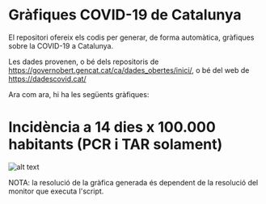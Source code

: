 # Gràfiques COVID-19 de Catalunya
El repositori ofereix els codis per generar, de forma automàtica, gràfiques sobre la COVID-19 a Catalunya.

Les dades provenen, o bé dels repositoris de https://governobert.gencat.cat/ca/dades_obertes/inici/, o bé del web de https://dadescovid.cat/

Ara com ara, hi ha les següents gràfiques:

# Incidència a 14 dies x 100.000 habitants (PCR i TAR solament)

![alt text](https://github.com/mcocam/COVID19_Catalunya/blob/main/Gr%C3%A0fiques/20220106_IA14_Cat.png)

NOTA: la resolució de la gràfica generada és dependent de la resolució del monitor que executa l'script.
